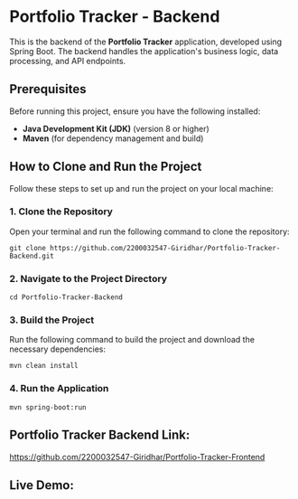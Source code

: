 # Portfolio Tracker - Backend

This is the backend of the **Portfolio Tracker** application, developed using Spring Boot. The backend handles the application's business logic, data processing, and API endpoints.

## Prerequisites

Before running this project, ensure you have the following installed:

- **Java Development Kit (JDK)** (version 8 or higher)
- **Maven** (for dependency management and build)

## How to Clone and Run the Project

Follow these steps to set up and run the project on your local machine:

### 1. Clone the Repository

Open your terminal and run the following command to clone the repository:

```git clone https://github.com/2200032547-Giridhar/Portfolio-Tracker-Backend.git```

### 2. Navigate to the Project Directory

```cd Portfolio-Tracker-Backend```

### 3. Build the Project

Run the following command to build the project and download the necessary dependencies:

```mvn clean install```

### 4. Run the Application
```mvn spring-boot:run```

## Portfolio Tracker Backend Link:
https://github.com/2200032547-Giridhar/Portfolio-Tracker-Frontend

## Live Demo: